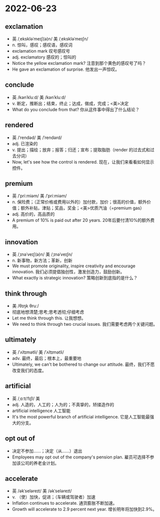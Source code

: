 # 2022-06-23

## exclamation
- 英 /ˌekskləˈmeɪʃ(ə)n/ 美 /ˌekskləˈmeɪʃn/
- n. 惊叫，感叹；感叹语，感叹词
- exclamation mark 叹号感叹号
- adj. exclamatory 感叹的；惊叫的
- Notice the yellow exclamation mark? 注意到那个黄色的感叹号了吗？
- He gave an exclamation of surprise. 他发出一声惊叹。

## conclude
- 英 /kənˈkluːd/ 美 /kənˈkluːd/
- v. 断定，推断出；结束，终止；达成，做成，完成；<美>决定
- What do you conclude from that? 你从这件事中得出了什么结论？

## rendered
- 英 /ˈrendəd/ 美 /ˈrendərd/
- adj. 已渲染的
- v. 提出；描绘；放弃；报答；归还；宣布；提取脂肪（render 的过去式和过去分词）
- Now, let's see how the control is rendered. 现在，让我们来看看如何显示控件。

## premium
- 英 /ˈpriːmiəm/ 美 /ˈpriːmiəm/
- n. 保险费；（正常价格或费用以外的）加付款，加价；很高的价值，额外价值；额外补贴，津贴；奖品，奖金；<美>优质汽油（=premium gas）
- adj. 高价的，高品质的
- A premium of 10% is paid out after 20 years. 20年后要付清10%的额外费用。

## innovation
- 英 /ˌɪnəˈveɪʃ(ə)n/ 美 /ˌɪnəˈveɪʃn/
- n. 新事物，新方法；革新，创新
- We must promote originality, inspire creativity and encourage innovation. 我们必须提倡独创性，激发创造力，鼓励创新。
- What exactly is strategic innovation? 策略创新到底指的是什么？

## think through
- 美 /θɪŋk θruː/
- 彻底地想清楚;思考;思考透彻;仔细考虑
- Let me think through this. 让我想想。
- We need to think through two crucial issues. 我们需要考虑两个关键问题。

## ultimately
- 英 /ˈʌltɪmətli/ 美 /ˈʌltɪmətli/
- adv. 最终，最后；根本上，最重要地
- Ultimately, we can't be bothered to change our attitude. 最终，我们不愿改变我们的态度。

## artificial
- 英 /ˌɑːtɪˈfɪʃl/ 美
- adj. 人造的，人工的；人为的；不真挚的，矫揉造作的
- artificial intelligence 人工智能
- It's the most powerful branch of artificial intelligence. 它是人工智能最强大的分支。

## opt out of
- 决定不参加……；决定（从……）退出
- Employees may opt out of the company's pension plan. 雇员可选择不参加该公司的养老金计划。

## accelerate
- 英 /əkˈseləreɪt/ 美 /əkˈseləreɪt/
- v. （使）加快，促进；（车辆或驾驶者）加速
- Inflation continues to accelerate. 通货膨胀不断加速。
- Growth will accelerate to 2.9 percent next year. 增长明年将加快到2.9%。

